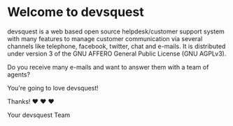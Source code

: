 # Welcome to devsquest

devsquest is a web based open source helpdesk/customer support system with many
features to manage customer communication via several channels like telephone,
facebook, twitter, chat and e-mails. It is distributed under version 3 of the
GNU AFFERO General Public License (GNU AGPLv3).

Do you receive many e-mails and want to answer them with a team of agents?

You're going to love devsquest!

Thanks! ❤️ ❤️ ❤️

 Your devsquest Team
